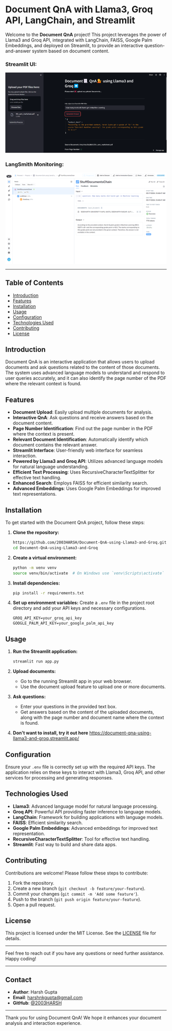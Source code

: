 # Document QnA with Llama3, Groq API, LangChain, and Streamlit

Welcome to the **Document QnA** project! This project leverages the power of Llama3 and Groq API, integrated with LangChain, FAISS, Google Palm Embeddings, and deployed on Streamlit, to provide an interactive question-and-answer system based on document content.

### Streamlit UI:
![](https://github.com/2003HARSH/Document-QnA-using-Llama3-and-Groq/blob/main/docs/static/docqna.png)
### LangSmith Monitoring:
![](https://github.com/2003HARSH/Document-QnA-using-Llama3-and-Groq/blob/main/docs/static/langsmith.png)

---

## Table of Contents

- [Introduction](#introduction)
- [Features](#features)
- [Installation](#installation)
- [Usage](#usage)
- [Configuration](#configuration)
- [Technologies Used](#technologies-used)
- [Contributing](#contributing)
- [License](#license)

## Introduction

Document QnA is an interactive application that allows users to upload documents and ask questions related to the content of those documents. The system uses advanced language models to understand and respond to user queries accurately, and it can also identify the page number of the PDF where the relevant context is found.

## Features

- **Document Upload**: Easily upload multiple documents for analysis.
- **Interactive QnA**: Ask questions and receive answers based on the document content.
- **Page Number Identification**: Find out the page number in the PDF where the context is present.
- **Relevant Document Identification**: Automatically identify which document contains the relevant answer.
- **Streamlit Interface**: User-friendly web interface for seamless interaction.
- **Powered by Llama3 and Groq API**: Utilizes advanced language models for natural language understanding.
- **Efficient Text Processing**: Uses RecursiveCharacterTextSplitter for effective text handling.
- **Enhanced Search**: Employs FAISS for efficient similarity search.
- **Advanced Embeddings**: Uses Google Palm Embeddings for improved text representations.

## Installation

To get started with the Document QnA project, follow these steps:

1. **Clone the repository:**
   ```bash
   https://github.com/2003HARSH/Document-QnA-using-Llama3-and-Groq.git
   cd Document-QnA-using-Llama3-and-Groq
   ```

2. **Create a virtual environment:**
   ```bash
   python -m venv venv
   source venv/bin/activate  # On Windows use `venv\Scripts\activate`
   ```

3. **Install dependencies:**
   ```bash
   pip install -r requirements.txt
   ```

4. **Set up environment variables:**
   Create a `.env` file in the project root directory and add your API keys and necessary configurations.
   ```env
   GROQ_API_KEY=your_groq_api_key
   GOOGLE_PALM_API_KEY=your_google_palm_api_key
   ```

## Usage

1. **Run the Streamlit application:**
   ```bash
   streamlit run app.py
   ```

2. **Upload documents:**
   - Go to the running Streamlit app in your web browser.
   - Use the document upload feature to upload one or more documents.

3. **Ask questions:**
   - Enter your questions in the provided text box.
   - Get answers based on the content of the uploaded documents, along with the page number and document name where the context is found.
4. **Don't want to install, try it out here** https://document-qna-using-llama3-and-groq.streamlit.app/

## Configuration

Ensure your `.env` file is correctly set up with the required API keys. The application relies on these keys to interact with Llama3, Groq API, and other services for processing and generating responses.

## Technologies Used

- **Llama3**: Advanced language model for natural language processing.
- **Groq API**: Powerful API providing faster inference to language models.
- **LangChain**: Framework for building applications with language models.
- **FAISS**: Efficient similarity search.
- **Google Palm Embeddings**: Advanced embeddings for improved text representation.
- **RecursiveCharacterTextSplitter**: Tool for effective text handling.
- **Streamlit**: Fast way to build and share data apps.

## Contributing

Contributions are welcome! Please follow these steps to contribute:

1. Fork the repository.
2. Create a new branch (`git checkout -b feature/your-feature`).
3. Commit your changes (`git commit -m 'Add some feature'`).
4. Push to the branch (`git push origin feature/your-feature`).
5. Open a pull request.

## License

This project is licensed under the MIT License. See the [LICENSE](LICENSE) file for details.

---

Feel free to reach out if you have any questions or need further assistance. Happy coding!

---

## Contact

- **Author**: Harsh Gupta
- **Email**: harshnkgupta@gmail.com
- **GitHub**: [@2003HARSH](https://github.com/2003HARSH)

---

Thank you for using Document QnA! We hope it enhances your document analysis and interaction experience.

